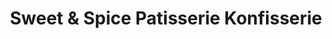 ---
title: "Sweet & Spice Patisserie Konfisserie"
url: /wilhelmsburg/sweet-und-spice-patisserie-konfisserie/
shop: Konditorei
---